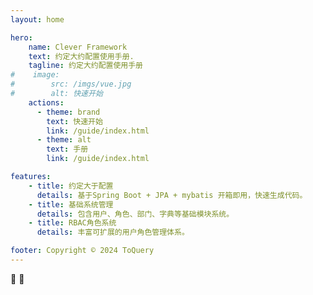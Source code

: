 ```yaml
---
layout: home

hero:
    name: Clever Framework
    text: 约定大约配置使用手册.
    tagline: 约定大约配置使用手册
#    image:
#        src: /imgs/vue.jpg
#        alt: 快速开始
    actions:
      - theme: brand
        text: 快速开始
        link: /guide/index.html
      - theme: alt
        text: 手册
        link: /guide/index.html

features:
    - title: 约定大于配置
      details: 基于Spring Boot + JPA + mybatis 开箱即用，快速生成代码。
    - title: 基础系统管理
      details: 包含用户、角色、部门、字典等基础模块系统。
    - title: RBAC角色系统
      details: 丰富可扩展的用户角色管理体系。

footer: Copyright © 2024 ToQuery
---
```




:100: :rocket:
